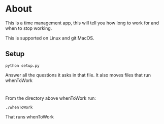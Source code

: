 # About

This is a time management app, this will tell you how long to work for and when to stop working.

This is supported on Linux and git MacOS.

## Setup
```commandline
python setup.py
```
Answer all the questions it asks in that file. It also moves files that run whenToWork

#
From the directory above whenToWork run:
```commandline
./whenToWork
```

That runs whenToWork
